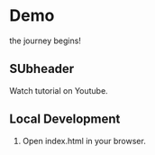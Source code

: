 # Demo
the journey begins!

## SUbheader

Watch tutorial on Youtube.

## Local Development

1. Open index.html in your browser. 
